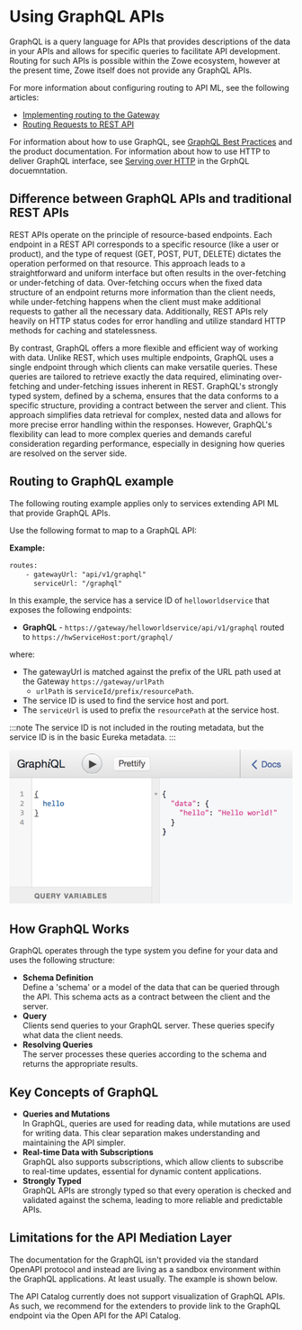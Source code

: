 # Using GraphQL APIs

GraphQL is a query language for APIs that provides descriptions of the data in your APIs and allows for specific queries to facilitate API development. Routing for such APIs is possible within the Zowe ecosystem, however at the present time, Zowe itself does not provide any GraphQL APIs. 

For more information about configuring routing to API ML, see the following articles:
* [Implementing routing to the Gateway](../../extend/extend-apiml/implementing-routing-to-the-api-gateway)
* [Routing Requests to REST API](user-guide/api-mediation/routing-requests-to-rest-apis)

For information about how to use GraphQL, see [GraphQL Best Practices](https://graphql.org/learn/best-practices/) and the product documentation. For information about how to use HTTP to deliver GraphQL interface, see [Serving over HTTP](https://graphql.org/learn/serving-over-http/) in the GrphQL docuemntation.

## Difference between GraphQL APIs and traditional REST APIs

REST APIs operate on the principle of resource-based endpoints. Each endpoint in a REST API corresponds to a specific resource (like a user or product), and the type of request (GET, POST, PUT, DELETE) dictates the operation performed on that resource. This approach leads to a straightforward and uniform interface but often results in the over-fetching or under-fetching of data. Over-fetching occurs when the fixed data structure of an endpoint returns more information than the client needs, while under-fetching happens when the client must make additional requests to gather all the necessary data. Additionally, REST APIs rely heavily on HTTP status codes for error handling and utilize standard HTTP methods for caching and statelessness.

By contrast, GraphQL offers a more flexible and efficient way of working with data. Unlike REST, which 
uses multiple endpoints, GraphQL uses a single endpoint through which clients can make versatile queries. These queries are tailored to retrieve exactly the data required, eliminating over-fetching and under-fetching issues inherent in REST. GraphQL's strongly typed system, defined by a schema, ensures that the data conforms to a specific structure, providing a contract between the server and client. This approach simplifies data retrieval for complex, nested data and allows for more precise error handling within the responses. However, GraphQL's flexibility can lead to more complex queries and demands careful consideration regarding performance, especially in designing how queries are resolved on the server side.

## Routing to GraphQL example

The following routing example applies only to services extending API ML that provide GraphQL APIs.

Use the following format to map to a GraphQL API:

**Example:**

    routes:
        - gatewayUrl: "api/v1/graphql"
          serviceUrl: "/graphql"

In this example, the service has a service ID of `helloworldservice` that exposes the following endpoints:

* **GraphQL** - `https://gateway/helloworldservice/api/v1/graphql` routed to `https://hwServiceHost:port/graphql/`

where:

* The gatewayUrl is matched against the prefix of the URL path used at the Gateway `https://gateway/urlPath`
  * `urlPath` is `serviceId/prefix/resourcePath`.
* The service ID is used to find the service host and port.
* The `serviceUrl` is used to prefix the `resourcePath` at the service host.

:::note
The service ID is not included in the routing metadata, but the service ID is in the basic Eureka metadata.
:::

![Alt text](../../images/api-mediation/graphql-image.png)

## How GraphQL Works

GraphQL operates through the type system you define for your data and uses the following structure:

- **Schema Definition**  
Define a 'schema' or a model of the data that can be queried through the API. This schema acts as a contract between the client and the server.
- **Query**  
Clients send queries to your GraphQL server. These queries specify what data the client needs.
- **Resolving Queries**  
The server processes these queries according to the schema and returns the appropriate results.

## Key Concepts of GraphQL

- **Queries and Mutations**  
In GraphQL, queries are used for reading data, while mutations are used for writing data. This clear separation makes understanding and maintaining the API simpler.
- **Real-time Data with Subscriptions**  
GraphQL also supports subscriptions, which allow clients to subscribe to real-time updates, essential for dynamic content applications.
- **Strongly Typed**  
GraphQL APIs are strongly typed so that every operation is checked and validated against the schema, leading to more reliable and predictable APIs.

## Limitations for the API Mediation Layer

The documentation for the GraphQL isn't provided via the standard OpenAPI protocol and instead are living as a sandbox environment within the GraphQL applications. At least usually. The example is shown below. 

The API Catalog currently does not support visualization of GraphQL APIs. As such, we recommend for the extenders to provide 
link to the GraphQL endpoint via the Open API for the API Catalog. 
